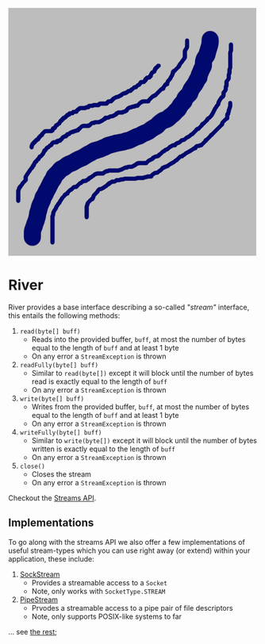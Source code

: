 ![](branding/logo.png)

River
=====

River provides a base interface describing a so-called _"stream"_ interface, this entails the following methods:

1. `read(byte[] buff)`
    * Reads into the provided buffer, `buff`, at most the number of bytes equal to the length of `buff` and at least 1 byte
    * On any error a `StreamException` is thrown
2. `readFully(byte[] buff)`
    * Similar to `read(byte[])` except it will block until the number of bytes read is exactly equal to the length of `buff`
    * On any error a `StreamException` is thrown
3. `write(byte[] buff)`
    * Writes from the provided buffer, `buff`, at most the number of bytes equal to the length of `buff` and at least 1 byte
    * On any error a `StreamException` is thrown
4. `writeFully(byte[] buff)`
    * Similar to `write(byte[])` except it will block until the number of bytes written is exactly equal to the length of `buff`
    * On any error a `StreamException` is thrown
5. `close()`
    * Closes the stream
    * On any error a `StreamException` is thrown

Checkout the [Streams API](https://river.dpldocs.info/river.core.html).

## Implementations

To go along with the streams API we also offer a few implementations of useful stream-types which you can use right away (or extend) within your application, these include:

1. [SockStream](https://river.dpldocs.info/river.impls.sock.SockStream.html)
    * Provides a streamable access to a `Socket`
    * Note, only works with `SocketType.STREAM`
2. [PipeStream](https://river.dpldocs.info/river.impls.pipe.PipeStream.html)
    * Prvodes a streamable access to a pipe pair of file descriptors
    * Note, only supports POSIX-like systems to far

... see [the rest](https://river.dpldocs.info/river.impls.html);